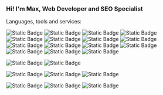 ### Hi! I'm Max, Web Developer and SEO Specialist

Languages, tools and services:

![Static Badge](https://img.shields.io/badge/HTML5-E34F26?style=flat-square&logo=html5&logoColor=ffffff)
![Static Badge](https://img.shields.io/badge/CSS3-1572B6?style=flat-square&logo=css3&logoColor=ffffff)
![Static Badge](https://img.shields.io/badge/JavaScript-F7DF1E?style=flat-square&logo=javascript&logoColor=000000)
![Static Badge](https://img.shields.io/badge/React-61DAFB?style=flat-square&logo=react&logoColor=000000)
![Static Badge](https://img.shields.io/badge/Node.js-339933?style=flat-square&logo=nodedotjs&logoColor=ffffff)
![Static Badge](https://img.shields.io/badge/NPM-CB3837?style=flat-square&logo=npm&logoColor=ffffff)
![Static Badge](https://img.shields.io/badge/Webpack-8DD6F9?style=flat-square&logo=webpack&logoColor=000000)
![Static Badge](https://img.shields.io/badge/Express-000000?style=flat-square&logo=express&logoColor=ffffff)
![Static Badge](https://img.shields.io/badge/MongoDB-47A248?style=flat-square&logo=mongodb&logoColor=ffffff)
![Static Badge](https://img.shields.io/badge/PHP-777BB4?style=flat-square&logo=php&logoColor=ffffff)
![Static Badge](https://img.shields.io/badge/MySQL-4479A1?style=flat-square&logo=mysql&logoColor=ffffff)
![Static Badge](https://img.shields.io/badge/BEM-000000?style=flat-square&logo=bem&logoColor=ffffff)
![Static Badge](https://img.shields.io/badge/Git-F05032?style=flat-square&logo=git&logoColor=ffffff)
![Static Badge](https://img.shields.io/badge/Prettier-F7B93E?style=flat-square&logo=prettier&logoColor=000000)
![Static Badge](https://img.shields.io/badge/ESLint-4B32C3?style=flat-square&logo=eslint&logoColor=ffffff)

![Static Badge](https://img.shields.io/badge/WordPress-21759B?style=flat-square&logo=wordpress&logoColor=ffffff)
![Static Badge](https://img.shields.io/badge/Drupal-0678BE?style=flat-square&logo=drupal&logoColor=ffffff)

![Static Badge](https://img.shields.io/badge/Postman-FF6C37?style=flat-square&logo=postman&logoColor=ffffff)
![Static Badge](https://img.shields.io/badge/Figma-F24E1E?style=flat-square&logo=figma&logoColor=ffffff)
![Static Badge](https://img.shields.io/badge/Miro-050038?style=flat-square&logo=miro&logoColor=ffffff)

![Static Badge](https://img.shields.io/badge/Google%20Search%20Console-458CF5?style=flat-square&logo=googlesearchconsole&logoColor=ffffff)
![Static Badge](https://img.shields.io/badge/Google%20Analytics-E37400?style=flat-square&logo=googleanalytics&logoColor=ffffff)
![Static Badge](https://img.shields.io/badge/Google%20Ads-4285F4?style=flat-square&logo=googleads&logoColor=ffffff)




<!--
**MaxRMNK/MaxRMNK** is a ✨ _special_ ✨ repository because its `README.md` (this file) appears on your GitHub profile.

Here are some ideas to get you started:

- 🔭 I’m currently working on ...
- 🌱 I’m currently learning ...
- 👯 I’m looking to collaborate on ...
- 🤔 I’m looking for help with ...
- 💬 Ask me about ...
- 📫 How to reach me: ...
- 😄 Pronouns: ...
- ⚡ Fun fact: ...
-->
